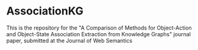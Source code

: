 # AssociationKG
This is the repository for the "A Comparison of Methods for Object-Action and Object-State Association Extraction from Knowledge Graphs" journal paper, submitted at the Journal of Web Semantics
